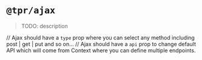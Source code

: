# `@tpr/ajax`

> TODO: description

// Ajax should have a `type` prop where you can select any method including post | get | put and so on...
// Ajax should have a `api` prop to change default API which will come from Context where you can define multiple endpoints.

